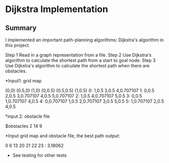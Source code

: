 # Dijkstra Implementation
## Summary
I implemented an important path-planning algorithms: Dijkstra's algorithm in this project. 

Step 1
  Read in a graph representation from a file.
Step 2
  Use Dijkstra's algorithm to calculate the shortest path from a start to
  goal node.
Step 3
  Use Dijkstra's algorithm to calculate the shortest path when there are
  obstacles.

*Input1: grid map

(0,0) (0.5,0) (1,0) (0,0.5) (0.5,0.5) (1,0.5) 
0: 1,0.5 3,0.5 4,0.707107
1: 0,0.5 2,0.5 3,0.707107 4,0.5 5,0.707107
2: 1,0.5 4,0.707107 5,0.5
3: 0,0.5 1,0.707107 4,0.5
4: 0,0.707107 1,0.5 2,0.707107 3,0.5 5,0.5
5: 1,0.707107 2,0.5 4,0.5

*input 2: obstacle file

$obstacles
2 14 9

*Input grid map and obstacle file, the best path output:

0 6 13 20 21 22 23 : 3.18062

* See testing for other tests
